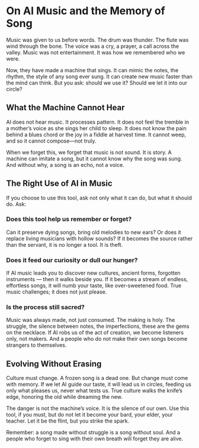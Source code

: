 <script setup>
import ShawnBio from '../../components/ShawnBio.vue';
import topImage from '../../components/top-image.vue';
</script>

# On AI Music and the Memory of Song

<topImage imagePath="../pexels-samandgos-709552.jpg" alt="a tranquil stream in a forest" />

Music was given to us before words. The drum was thunder. The flute was wind through the bone. The voice was a cry, a prayer, a call across the valley. Music was not entertainment. It was how we remembered who we were.

Now, they have made a machine that sings. It can mimic the notes, the rhythm, the style of any song ever sung. It can create new music faster than the mind can think. But you ask: should we use it? Should we let it into our circle?

## What the Machine Cannot Hear

AI does not hear music. It processes pattern. It does not feel the tremble in a mother’s voice as she sings her child to sleep. It does not know the pain behind a blues chord or the joy in a fiddle at harvest time. It cannot weep, and so it cannot compose—not truly.

When we forget this, we forget that music is not sound. It is story. A machine can imitate a song, but it cannot know why the song was sung. And without why, a song is an echo, not a voice.

## The Right Use of AI in Music

If you choose to use this tool, ask not only what it can do, but what it should do. Ask:

### Does this tool help us remember or forget?

Can it preserve dying songs, bring old melodies to new ears? Or does it replace living musicians with hollow sounds? If it becomes the source rather than the servant, it is no longer a tool. It is theft.

### Does it feed our curiosity or dull our hunger?

If AI music leads you to discover new cultures, ancient forms, forgotten instruments — then it walks beside you. If it becomes a stream of endless, effortless songs, it will numb your taste, like over-sweetened food. True music challenges; it does not just please.

### Is the process still sacred?

Music was always made, not just consumed. The making is holy. The struggle, the silence between notes, the imperfections, these are the gems on the necklace. If AI robs us of the act of creation, we become listeners only, not makers. And a people who do not make their own songs become strangers to themselves.

## Evolving Without Erasing

Culture must change. A frozen song is a dead one. But change must come with memory. If we let AI guide our taste, it will lead us in circles, feeding us only what pleases us, never what tests us. True culture walks the knife’s edge, honoring the old while dreaming the new.

The danger is not the machine’s voice. It is the silence of our own. Use this tool, if you must, but do not let it become your bard, your elder, your teacher. Let it be the flint, but you strike the spark.

Remember: a song made without struggle is a song without soul. And a people who forget to sing with their own breath will forget they are alive.

<br/>
<ShawnBio />